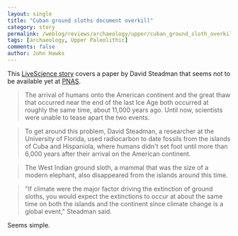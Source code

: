 ```yaml
---
layout: single 
title: "Cuban ground sloths document overkill" 
category: story
permalink: /weblog/reviews/archaeology/upper/cuban_ground_sloth_overkill_2005.html
tags: [archaeology, Upper Paleolithic] 
comments: false 
author: John Hawks 
---
```



<p>
This <a href="http://news.yahoo.com/s/space/20050804/sc_space/giantcreatureswipedoutbyhuntersnotclimate">LiveScience story</a> covers a paper by David Steadman that seems not to be available yet at <a href="http://www.pnas.org">PNAS</a>. 
</p>

<blockquote>The arrival of humans onto the American continent and the great thaw that occurred near the end of the last Ice Age both occurred at roughly the same time, about 11,000 years ago. Until now, scientists were unable to tease apart the two events.</blockquote>

<blockquote>To get around this problem, David Steadman, a researcher at the University of Florida, used radiocarbon to date fossils from the islands of Cuba and Hispaniola, where humans didn't set foot until more than 6,000 years after their arrival on the American continent.</blockquote>

<blockquote>The West Indian ground sloth, a mammal that was the size of a modern elephant, also disappeared from the islands around this time.</blockquote>

<blockquote>"If climate were the major factor driving the extinction of ground sloths, you would expect the extinctions to occur at about the same time on both the islands and the continent since climate change is a global event," Steadman said.</blockquote>

<p>
Seems simple. 
</p>

